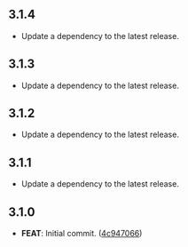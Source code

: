 ## 3.1.4

 - Update a dependency to the latest release.

## 3.1.3

 - Update a dependency to the latest release.

## 3.1.2

 - Update a dependency to the latest release.

## 3.1.1

 - Update a dependency to the latest release.

## 3.1.0

 - **FEAT**: Initial commit. ([4c947066](https://github.com/mathrunet/flutter_masamune/commit/4c947066d24f39e74d0501ca99e51ce66f4f5972))

